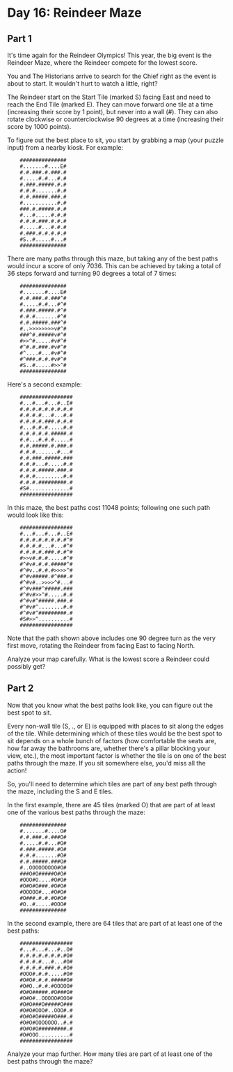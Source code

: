 # Day 16: Reindeer Maze
## Part 1
It's time again for the Reindeer Olympics! This year, the big event is the Reindeer Maze, where the Reindeer compete for the lowest score.

You and The Historians arrive to search for the Chief right as the event is about to start. It wouldn't hurt to watch a little, right?

The Reindeer start on the Start Tile (marked S) facing East and need to reach the End Tile (marked E). They can move forward one tile at a time (increasing their score by 1 point), but never into a wall (#). They can also rotate clockwise or counterclockwise 90 degrees at a time (increasing their score by 1000 points).

To figure out the best place to sit, you start by grabbing a map (your puzzle input) from a nearby kiosk. For example:

```
	###############
	#.......#....E#
	#.#.###.#.###.#
	#.....#.#...#.#
	#.###.#####.#.#
	#.#.#.......#.#
	#.#.#####.###.#
	#...........#.#
	###.#.#####.#.#
	#...#.....#.#.#
	#.#.#.###.#.#.#
	#.....#...#.#.#
	#.###.#.#.#.#.#
	#S..#.....#...#
	###############
```

There are many paths through this maze, but taking any of the best paths would incur a score of only 7036. This can be achieved by taking a total of 36 steps forward and turning 90 degrees a total of 7 times:

```
	###############
	#.......#....E#
	#.#.###.#.###^#
	#.....#.#...#^#
	#.###.#####.#^#
	#.#.#.......#^#
	#.#.#####.###^#
	#..>>>>>>>>v#^#
	###^#.#####v#^#
	#>>^#.....#v#^#
	#^#.#.###.#v#^#
	#^....#...#v#^#
	#^###.#.#.#v#^#
	#S..#.....#>>^#
	###############
```

Here's a second example:

```
	#################
	#...#...#...#..E#
	#.#.#.#.#.#.#.#.#
	#.#.#.#...#...#.#
	#.#.#.#.###.#.#.#
	#...#.#.#.....#.#
	#.#.#.#.#.#####.#
	#.#...#.#.#.....#
	#.#.#####.#.###.#
	#.#.#.......#...#
	#.#.###.#####.###
	#.#.#...#.....#.#
	#.#.#.#####.###.#
	#.#.#.........#.#
	#.#.#.#########.#
	#S#.............#
	#################
```

In this maze, the best paths cost 11048 points; following one such path would look like this:

```
	#################
	#...#...#...#..E#
	#.#.#.#.#.#.#.#^#
	#.#.#.#...#...#^#
	#.#.#.#.###.#.#^#
	#>>v#.#.#.....#^#
	#^#v#.#.#.#####^#
	#^#v..#.#.#>>>>^#
	#^#v#####.#^###.#
	#^#v#..>>>>^#...#
	#^#v###^#####.###
	#^#v#>>^#.....#.#
	#^#v#^#####.###.#
	#^#v#^........#.#
	#^#v#^#########.#
	#S#>>^..........#
	#################
```

Note that the path shown above includes one 90 degree turn as the very first move, rotating the Reindeer from facing East to facing North.

Analyze your map carefully. What is the lowest score a Reindeer could possibly get?

## Part 2

Now that you know what the best paths look like, you can figure out the best spot to sit.

Every non-wall tile (S, ., or E) is equipped with places to sit along the edges of the tile. While determining which of these tiles would be the best spot to sit depends on a whole bunch of factors (how comfortable the seats are, how far away the bathrooms are, whether there's a pillar blocking your view, etc.), the most important factor is whether the tile is on one of the best paths through the maze. If you sit somewhere else, you'd miss all the action!

So, you'll need to determine which tiles are part of any best path through the maze, including the S and E tiles.

In the first example, there are 45 tiles (marked O) that are part of at least one of the various best paths through the maze:

```
	###############
	#.......#....O#
	#.#.###.#.###O#
	#.....#.#...#O#
	#.###.#####.#O#
	#.#.#.......#O#
	#.#.#####.###O#
	#..OOOOOOOOO#O#
	###O#O#####O#O#
	#OOO#O....#O#O#
	#O#O#O###.#O#O#
	#OOOOO#...#O#O#
	#O###.#.#.#O#O#
	#O..#.....#OOO#
	###############
```

In the second example, there are 64 tiles that are part of at least one of the best paths:

```
	#################
	#...#...#...#..O#
	#.#.#.#.#.#.#.#O#
	#.#.#.#...#...#O#
	#.#.#.#.###.#.#O#
	#OOO#.#.#.....#O#
	#O#O#.#.#.#####O#
	#O#O..#.#.#OOOOO#
	#O#O#####.#O###O#
	#O#O#..OOOOO#OOO#
	#O#O###O#####O###
	#O#O#OOO#..OOO#.#
	#O#O#O#####O###.#
	#O#O#OOOOOOO..#.#
	#O#O#O#########.#
	#O#OOO..........#
	#################
```

Analyze your map further. How many tiles are part of at least one of the best paths through the maze?
